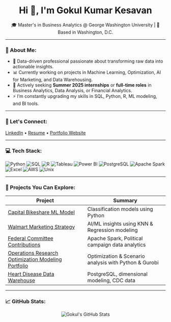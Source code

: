 <h1 align="center">Hi 👋, I'm Gokul Kumar Kesavan</h1>

<p align="center">
🎓 Master's in Business Analytics @ George Washington University | 📍 Based in Washington, D.C.
</p>

---

### 🧠 About Me:
- 🌟 Data-driven professional passionate about transforming raw data into actionable insights.
- 📊 Currently working on projects in Machine Learning, Optimization, AI for Marketing, and Data Warehousing.
- 💼 Actively seeking **Summer 2025 internships** or **full-time roles** in Business Analytics, Data Analysis, or Financial Analytics.
- ⚡ I’m constantly upgrading my skills in SQL, Python, R, ML modeling, and BI tools.

---

### 🔗 Let's Connect:
[LinkedIn](https://www.linkedin.com/in/gokul-kumar-kesavan/) • [Resume](LinkToYourResume.pdf) • [Portfolio Website](https://yourwebsite.com)

---

### 💻 Tech Stack:
![Python](https://img.shields.io/badge/-Python-3776AB?style=flat&logo=python&logoColor=white)
![SQL](https://img.shields.io/badge/-SQL-4479A1?style=flat&logo=postgresql&logoColor=white)
![R](https://img.shields.io/badge/-R-276DC3?style=flat&logo=r&logoColor=white)
![Tableau](https://img.shields.io/badge/-Tableau-E97627?style=flat&logo=tableau&logoColor=white)
![Power BI](https://img.shields.io/badge/-PowerBI-F2C811?style=flat&logo=powerbi&logoColor=black)
![PostgreSQL](https://img.shields.io/badge/-PostgreSQL-336791?style=flat&logo=postgresql&logoColor=white)
![Apache Spark](https://img.shields.io/badge/-Apache%20Spark-E25A1C?style=flat&logo=apachespark&logoColor=white)
![Excel](https://img.shields.io/badge/-Excel-217346?style=flat&logo=microsoft-excel&logoColor=white)
![AWS](https://img.shields.io/badge/-AWS-232F3E?style=flat&logo=amazonaws&logoColor=white)
![Unix](https://img.shields.io/badge/-Unix-333333?style=flat&logo=linux&logoColor=white)

---

### 📂 Projects You Can Explore:
| Project | Summary |
|--------|---------|
| [Capital Bikeshare ML Model](https://github.com/gokulkumar1014/Capital-Bikeshare-ML-Supervised) | Classification models using Python |
| [Walmart Marketing Strategy](https://github.com/gokulkumar1014/Walmart-Rollback-Pricing-Strategy-Optimization) | AI/ML insights using KNN & Regression modeling |
| [Federal Committee Contributions](https://github.com/gokulkumar1014/federal-committees-contribution-analysis) | Apache Spark, Political campaign data analytics |
| [Operations Research Optimization Modeling Portfolio](https://github.com/gokulkumar1014/Operations-Research-Optimization-Modeling-Portfolio) | Optimization & Scenario analysis with Python & Gurobi |
| [Heart Disease Data Warehouse](https://github.com/gokulkumar1014/indicators-of-heart-disease) | PostgreSQL, dimensional modeling, CDC data |

---

### 📈 GitHub Stats:
<p align="center">
  <img src="https://github-readme-stats.vercel.app/api?username=gokulkumar1014&show_icons=true&theme=radical" alt="Gokul's GitHub Stats" />
</p>

